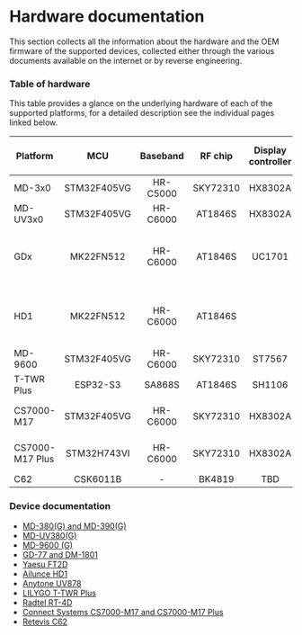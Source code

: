 # Hardware documentation

This section collects all the information about the hardware and the OEM firmware of the supported devices, collected either through the various documents available on the internet or by reverse engineering.

### Table of hardware

This table provides a glance on the underlying hardware of each of the supported platforms, for a detailed description see the individual pages linked below.

| Platform       |     MCU     |   Baseband   |  RF chip | Display controller |             Non volatile memory             |    GPS     |
|----------------|:-----------:|:------------:|:--------:|:------------------:|:-------------------------------------------:|:----------:|
| MD-3x0         | STM32F405VG |   HR-C5000   | SKY72310 |       HX8302A      |              25Q128FV SPI flash             | JS-M710    |
| MD-UV3x0       | STM32F405VG |   HR-C6000   |  AT1846S |       HX8302A      |              25Q128FV SPI flash             | JS-H210    |
| GDx            |  MK22FN512  |   HR-C6000   |  AT1846S |       UC1701       | 25Q80BV  SPI flash +<br>AT24C512 I2C EEPROM |    -       |
| HD1            |  MK22FN512  |   HR-C6000   |  AT1846S |                    | 25Q80BV  SPI flash +<br>AT24C512 I2C EEPROM | ST-26-U7L  |
| MD-9600        | STM32F405VG |   HR-C6000   | SKY72310 |       ST7567       |              25Q128FV SPI flash             | JS-M710    |
| T-TWR Plus     | ESP32-S3    |   SA868S     |  AT1846S |       SH1106       |              optional microSD               | L76K       |
| CS7000-M17     | STM32F405VG |   HR-C6000   | SKY72310 |       HX8302A      |              25Q128FV SPI flash             | MC-1010-2RE|
| CS7000-M17 Plus| STM32H743VI |   HR-C6000   | SKY72310 |       HX8302A      |              25Q128FV SPI flash             | MC-1010-2RE|
| C62            | CSK6011B    |   -          |  BK4819  |       TBD          |              TBD                            | -          |

### Device documentation

* [MD-380(G) and MD-390(G)](hardware/md380.md)
* [MD-UV380(G)](hardware/mduv380.md)
* [MD-9600 (G)](hardware/md9600.md)
* [GD-77 and DM-1801](hardware/gd77.md)
* [Yaesu FT2D](hardware/ft2d.md)
* [Ailunce HD1](hardware/hd1.md)
* [Anytone UV878](hardware/uv878.md)
* [LILYGO T-TWR Plus](hardware/ttwrplus.md)
* [Radtel RT-4D](hardware/rt4d.md)
* [Connect Systems CS7000-M17 and CS7000-M17 Plus](hardware/cs7000.md)
* [Retevis C62](hardware/c62.md)

